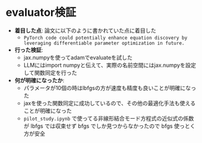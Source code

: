 # evaluator検証

* **着目した点**: 論文に以下のように書かれていた点に着目した
    * `PyTorch code could potentially enhance equation discovery by leveraging differentiable parameter optimization in future.`
* **行った検証**: 
    * jax.numpyを使ってadamでevaluateを試した
    * LLMにはimport numpyと伝えて、実際の名前空間にはjax.numpyを設定して関数同定を行った
* **何が明確になったか**: 
    * パラメータが10個の時はlbfgsの方が速度も精度も良いことが明確になった
    * jaxを使った関数同定に成功しているので、その他の最適化手法も使えることが明確になった
    * `pilot_study.ipynb` で使ってる非線形結合モード方程式の近似式の係数が lbfgs では収束せず bfgs でしか見つからなかったので bfgs 使っとく方が安全
